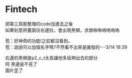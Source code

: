 # Fintech

把第三頁那整塊的code加進去之後<br>
如果刻意把畫面往右邊拉，會出現黑頻，求救啾啾嗚嗚嗚嗚<br>

苞：好神奇的功能!之前都沒看到。<br>
苞：話說可以加個名字嗎?不然看不出來是誰發的---3/14 18:39<br>


右邊的黑頻是p2_c_t太長讓他多延伸出去的部分<br>
阿 黑邊是不見了<br>
圖片歪了<br>
